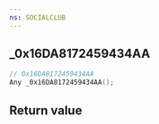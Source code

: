 ```yaml
---
ns: SOCIALCLUB
---
```

## _0x16DA8172459434AA

```c
// 0x16DA8172459434AA
Any _0x16DA8172459434AA();
```


## Return value
